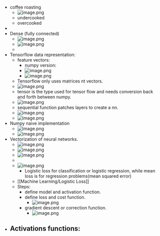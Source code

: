 - coffee roasting
	- ![image.png](../assets/image_1675166754395_0.png)
	- undercooked
	- overcooked
-
- Dense (fully connected)
	- ![image.png](../assets/image_1675166827905_0.png)
	- ![image.png](../assets/image_1675199160724_0.png)
	-
- Tensorflow data representation:
	- feature vectors:
		- numpy version:
		- ![image.png](../assets/image_1675200725675_0.png)
		- ![image.png](../assets/image_1675200803318_0.png)
	- Tensorflow only uses matrices nt vectors.
	- ![image.png](../assets/image_1675200919551_0.png)
	- tensor is the type used for tensor flow and needs conversion back and forth between numpy.
	- ![image.png](../assets/image_1675284781477_0.png)
	- sequential function patches layers to create a nn.
	- ![image.png](../assets/image_1675284910836_0.png)
	- ![image.png](../assets/image_1675284980536_0.png)
- Numpy naive implementation
	- ![image.png](../assets/image_1675290985482_0.png)
	- ![image.png](../assets/image_1675377901678_0.png)
- Vectorization of neural networks.
	- ![image.png](../assets/image_1675379478144_0.png)
	- ![image.png](../assets/image_1675537013168_0.png)
	- ![image.png](../assets/image_1675555446609_0.png)
	-
	- ![image.png](../assets/image_1675555390965_0.png)
		- Logistic loss for classification  or logistic regression, while mean loss is for regression problems(mean squared error)
	- [[Machine Learning/Logistic Loss]]
	- Steps:
		- define model and activation function.
		- define loss and cost function.
			- ![image.png](../assets/image_1675555868118_0.png)
		- gradient descent or correction function.
			- ![image.png](../assets/image_1675555695721_0.png)
- Activations functions:
	-